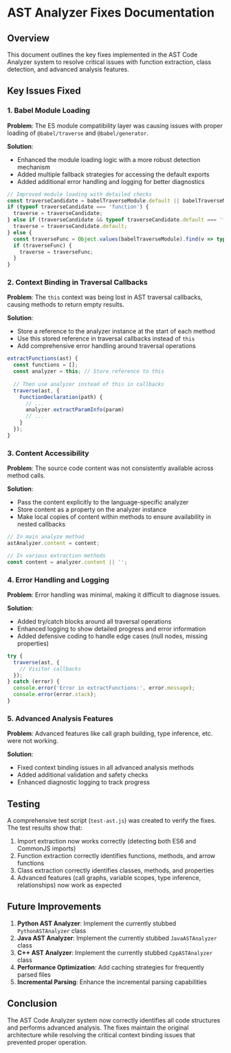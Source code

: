 # AST Analyzer Fixes Documentation

## Overview

This document outlines the key fixes implemented in the AST Code Analyzer system to resolve critical issues with function extraction, class detection, and advanced analysis features.

## Key Issues Fixed

### 1. Babel Module Loading

**Problem**: The ES module compatibility layer was causing issues with proper loading of `@babel/traverse` and `@babel/generator`.

**Solution**: 
- Enhanced the module loading logic with a more robust detection mechanism
- Added multiple fallback strategies for accessing the default exports
- Added additional error handling and logging for better diagnostics

```javascript
// Improved module loading with detailed checks
const traverseCandidate = babelTraverseModule.default || babelTraverseModule;
if (typeof traverseCandidate === 'function') {
  traverse = traverseCandidate;
} else if (traverseCandidate && typeof traverseCandidate.default === 'function') {
  traverse = traverseCandidate.default;
} else {
  const traverseFunc = Object.values(babelTraverseModule).find(v => typeof v === 'function');
  if (traverseFunc) {
    traverse = traverseFunc;
  }
}
```

### 2. Context Binding in Traversal Callbacks

**Problem**: The `this` context was being lost in AST traversal callbacks, causing methods to return empty results.

**Solution**:
- Store a reference to the analyzer instance at the start of each method
- Use this stored reference in traversal callbacks instead of `this`
- Add comprehensive error handling around traversal operations

```javascript
extractFunctions(ast) {
  const functions = [];
  const analyzer = this; // Store reference to this
  
  // Then use analyzer instead of this in callbacks
  traverse(ast, {
    FunctionDeclaration(path) {
      // ...
      analyzer.extractParamInfo(param)
      // ...
    }
  });
}
```

### 3. Content Accessibility

**Problem**: The source code content was not consistently available across method calls.

**Solution**:
- Pass the content explicitly to the language-specific analyzer
- Store content as a property on the analyzer instance
- Make local copies of content within methods to ensure availability in nested callbacks

```javascript
// In main analyze method
astAnalyzer.content = content;

// In various extraction methods
const content = analyzer.content || '';
```

### 4. Error Handling and Logging

**Problem**: Error handling was minimal, making it difficult to diagnose issues.

**Solution**:
- Added try/catch blocks around all traversal operations
- Enhanced logging to show detailed progress and error information
- Added defensive coding to handle edge cases (null nodes, missing properties)

```javascript
try {
  traverse(ast, {
    // Visitor callbacks
  });
} catch (error) {
  console.error('Error in extractFunctions:', error.message);
  console.error(error.stack);
}
```

### 5. Advanced Analysis Features

**Problem**: Advanced features like call graph building, type inference, etc. were not working.

**Solution**:
- Fixed context binding issues in all advanced analysis methods
- Added additional validation and safety checks
- Enhanced diagnostic logging to track progress

## Testing

A comprehensive test script (`test-ast.js`) was created to verify the fixes. The test results show that:

1. Import extraction now works correctly (detecting both ES6 and CommonJS imports)
2. Function extraction correctly identifies functions, methods, and arrow functions
3. Class extraction correctly identifies classes, methods, and properties
4. Advanced features (call graphs, variable scopes, type inference, relationships) now work as expected

## Future Improvements

1. **Python AST Analyzer**: Implement the currently stubbed `PythonASTAnalyzer` class
2. **Java AST Analyzer**: Implement the currently stubbed `JavaASTAnalyzer` class
3. **C++ AST Analyzer**: Implement the currently stubbed `CppASTAnalyzer` class
4. **Performance Optimization**: Add caching strategies for frequently parsed files
5. **Incremental Parsing**: Enhance the incremental parsing capabilities

## Conclusion

The AST Code Analyzer system now correctly identifies all code structures and performs advanced analysis. The fixes maintain the original architecture while resolving the critical context binding issues that prevented proper operation.
